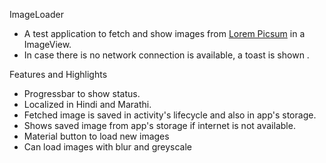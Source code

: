 ImageLoader

- A test application to fetch and show images from [Lorem Picsum](https://picsum.photos/) in a ImageView.
- In case there is no network connection is available, a toast is shown .

Features and Highlights
- Progressbar to show status.
- Localized in Hindi and Marathi.
- Fetched image is saved in activity's lifecycle and also in app's storage.
- Shows saved image from app's storage if internet is not available.
- Material button to load new images
- Can load images with blur and greyscale
